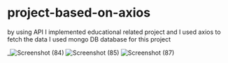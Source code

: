 # project-based-on-axios


by using API I implemented educational related project and I used axios to fetch the data I used mongo DB database for this project

_![Screenshot (84)](https://user-images.githubusercontent.com/126062713/232205135-6c324d0e-7c30-44fe-90b1-e33fda5b5783.png)
![Screenshot (85)](https://user-images.githubusercontent.com/126062713/232205217-7f3427ec-bdea-4a79-a4ce-7d5fc8c0091f.png)
![Screenshot (87)](https://user-images.githubusercontent.com/126062713/232205251-f574e7e0-b427-406d-8276-ecf6816c31f1.png)
